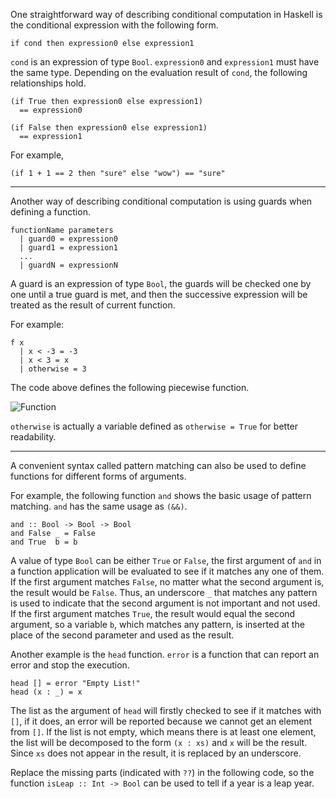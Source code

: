 One straightforward way of describing conditional computation in Haskell is the conditional expression with the following form.

`if cond then expression0 else expression1`

`cond` is an expression of type `Bool`. `expression0` and `expression1` must have the same type. Depending on the evaluation result of `cond`, the following relationships hold.

```
(if True then expression0 else expression1)
  == expression0
```

```
(if False then expression0 else expression1)
  == expression1
```

For example,

`(if 1 + 1 == 2 then "sure" else "wow") == "sure"`

---

Another way of describing conditional computation is using guards when defining a function.

```
functionName parameters
  | guard0 = expression0
  | guard1 = expression1
  ...
  | guardN = expressionN
```

A guard is an expression of type `Bool`, the guards will be checked one by one until a true guard is met, and then the successive expression will be treated as the result of current function.

For example:

```
f x
  | x < -3 = -3
  | x < 3 = x
  | otherwise = 3
```

The code above defines the following piecewise function.

![Function](__QPATH__/equation.svg 'Function')

`otherwise` is actually a variable defined as `otherwise = True` for better readability.

---

A convenient syntax called pattern matching can also be used to define functions for different forms of arguments.

For example, the following function `and` shows the basic usage of pattern matching. `and` has the same usage as `(&&)`.

```
and :: Bool -> Bool -> Bool
and False _ = False
and True  b = b
```

A value of type `Bool` can be either `True` or `False`, the first argument of `and` in a function application will be evaluated to see if it matches any one of them. If the first argument matches `False`, no matter what the second argument is, the result would be `False`. Thus, an underscore `_` that matches any pattern is used to indicate that the second argument is not important and not used. If the first argument matches `True`, the result would equal the second argument, so a variable `b`, which matches any pattern, is inserted at the place of the second parameter and used as the result.

Another example is the `head` function. `error` is a function that can report an error and stop the execution.

```
head [] = error "Empty List!"
head (x : _) = x
```

The list as the argument of `head` will firstly checked to see if it matches with `[]`, if it does, an error will be reported because we cannot get an element from `[]`. If the list is not empty, which means there is at least one element, the list will be decomposed to the form `(x : xs)` and `x` will be the result. Since `xs` does not appear in the result, it is replaced by an underscore.

Replace the missing parts (indicated with `??`) in the following code, so the function `isLeap :: Int -> Bool` can be used to tell if a year is a leap year.
